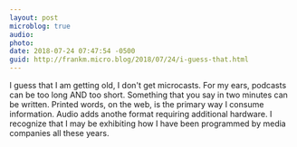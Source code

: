 ```yaml
---
layout: post
microblog: true
audio: 
photo: 
date: 2018-07-24 07:47:54 -0500
guid: http://frankm.micro.blog/2018/07/24/i-guess-that.html
---
```

I guess that I am getting old, I don't get microcasts. For my ears, podcasts can be too long AND too short. Something that you say in two minutes can be written. Printed words, on the web, is the primary way I consume information. Audio adds anothe format requiring additional hardware. I recognize that I may be exhibiting how I have been programmed by media companies all these years.

